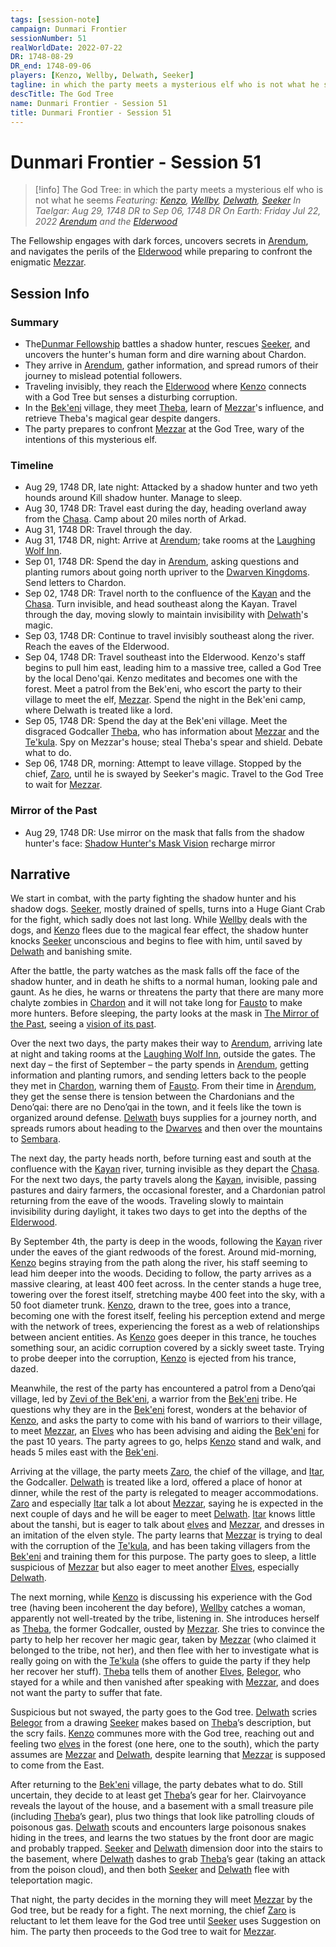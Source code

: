 ```yaml
---
tags: [session-note]
campaign: Dunmari Frontier
sessionNumber: 51
realWorldDate: 2022-07-22
DR: 1748-08-29
DR_end: 1748-09-06
players: [Kenzo, Wellby, Delwath, Seeker]
tagline: in which the party meets a mysterious elf who is not what he seems
descTitle: The God Tree
name: Dunmari Frontier - Session 51
title: Dunmari Frontier - Session 51
---
```

# Dunmari Frontier - Session 51

>[!info] The God Tree: in which the party meets a mysterious elf who is not what he seems
> *Featuring: [Kenzo](<../../../people/pcs/dunmar-fellowship/kenzo.md>), [Wellby](<../../../people/pcs/dunmar-fellowship/wellby.md>), [Delwath](<../../../people/pcs/dunmar-fellowship/delwath.md>), [Seeker](<../../../people/pcs/dunmar-fellowship/seeker.md>)*
> *In Taelgar: Aug 29, 1748 DR to Sep 06, 1748 DR*
> *On Earth: Friday Jul 22, 2022*
> *[Arendum](<../../../gazetteer/west-coast/chardonian-empire/chasa-river-valley/arendum.md>) and the [Elderwood](<../../../gazetteer/chasa-nahadi-watershed/elderwood.md>)*

The Fellowship engages with dark forces, uncovers secrets in [Arendum](<../../../gazetteer/west-coast/chardonian-empire/chasa-river-valley/arendum.md>), and navigates the perils of the [Elderwood](<../../../gazetteer/chasa-nahadi-watershed/elderwood.md>) while preparing to confront the enigmatic [Mezzar](<../../../people/other-nonhumans/mezzar.md>).


## Session Info
### Summary
- The[Dunmar Fellowship](<../../../people/pcs/dunmar-fellowship/dunmar-fellowship.md>) battles a shadow hunter, rescues [Seeker](<../../../people/pcs/dunmar-fellowship/seeker.md>), and uncovers the hunter's human form and dire warning about Chardon.
- They arrive in [Arendum](<../../../gazetteer/west-coast/chardonian-empire/chasa-river-valley/arendum.md>), gather information, and spread rumors of their journey to mislead potential followers.
- Traveling invisibly, they reach the [Elderwood](<../../../gazetteer/chasa-nahadi-watershed/elderwood.md>) where [Kenzo](<../../../people/pcs/dunmar-fellowship/kenzo.md>) connects with a God Tree but senses a disturbing corruption.
- In the [Bek'eni](<../../../groups/deno-qai/bek-eni.md>) village, they meet [Theba](<../../../people/deno-qai/theba.md>), learn of [Mezzar](<../../../people/other-nonhumans/mezzar.md>)'s influence, and retrieve Theba's magical gear despite dangers.
- The party prepares to confront [Mezzar](<../../../people/other-nonhumans/mezzar.md>) at the God Tree, wary of the intentions of this mysterious elf.

### Timeline
- Aug 29, 1748 DR, late night: Attacked by a shadow hunter and two yeth hounds around Kill shadow hunter. Manage to sleep. 
- Aug 30, 1748 DR: Travel east during the day, heading overland away from the [Chasa](<../../../gazetteer/chasa-nahadi-watershed/rivers/chasa.md>). Camp about 20 miles north of Arkad.
- Aug 31, 1748 DR: Travel through the day.
- Aug 31, 1748 DR, night: Arrive at [Arendum](<../../../gazetteer/west-coast/chardonian-empire/chasa-river-valley/arendum.md>); take rooms at the [Laughing Wolf Inn](<../../../gazetteer/west-coast/chardonian-empire/chasa-river-valley/laughing-wolf-inn.md>).
- Sep 01, 1748 DR: Spend the day in [Arendum](<../../../gazetteer/west-coast/chardonian-empire/chasa-river-valley/arendum.md>), asking questions and planting rumors about going north upriver to the [Dwarven Kingdoms](<../../../gazetteer/sentinel-range/dwarven-kingdoms/dwarven-kingdoms.md>). Send letters to Chardon.
- Sep 02, 1748 DR: Travel north to the confluence of the [Kayan](<../../../gazetteer/chasa-nahadi-watershed/rivers/kayan.md>) and the [Chasa](<../../../gazetteer/chasa-nahadi-watershed/rivers/chasa.md>). Turn invisible, and head southeast along the Kayan. Travel through the day, moving slowly to maintain invisibility with [Delwath](<../../../people/pcs/dunmar-fellowship/delwath.md>)'s magic. 
- Sep 03, 1748 DR: Continue to travel invisibly southeast along the river. Reach the eaves of the Elderwood.
- Sep 04, 1748 DR: Travel southeast into the Elderwood. Kenzo's staff begins to pull him east, leading him to a massive tree, called a God Tree by the local Deno'qai. Kenzo meditates and becomes one with the forest. Meet a patrol from the Bek'eni, who escort the party to their village to meet the elf, [Mezzar](<../../../people/other-nonhumans/mezzar.md>). Spend the night in the Bek'eni camp, where Delwath is treated like a lord.
- Sep 05, 1748 DR: Spend the day at the Bek'eni village. Meet the disgraced Godcaller [Theba](<../../../people/deno-qai/theba.md>), who has information about [Mezzar](<../../../people/other-nonhumans/mezzar.md>) and the [Te'kula](<../../../groups/deno-qai/te-kula.md>). Spy on Mezzar's house; steal Theba's spear and shield. Debate what to do.
- Sep 06, 1748 DR, morning: Attempt to leave village. Stopped by the chief, [Zaro](<../../../people/deno-qai/zaro.md>), until he is swayed by Seeker's magic. Travel to the God Tree to wait for [Mezzar](<../../../people/other-nonhumans/mezzar.md>). 

### Mirror of the Past
- Aug 29, 1748 DR: Use mirror on the mask that falls from the shadow hunter's face: [Shadow Hunter's Mask Vision](<../mirror-visions/shadow-hunter-s-mask-vision.md>) recharge mirror



## Narrative
We start in combat, with the party fighting the shadow hunter and his shadow dogs. [Seeker](<../../../people/pcs/dunmar-fellowship/seeker.md>), mostly drained of spells, turns into a Huge Giant Crab for the fight, which sadly does not last long. While [Wellby](<../../../people/pcs/dunmar-fellowship/wellby.md>) deals with the dogs, and [Kenzo](<../../../people/pcs/dunmar-fellowship/kenzo.md>) flees due to the magical fear effect, the shadow hunter knocks [Seeker](<../../../people/pcs/dunmar-fellowship/seeker.md>) unconscious and begins to flee with him, until saved by [Delwath](<../../../people/pcs/dunmar-fellowship/delwath.md>) and banishing smite. 

After the battle, the party watches as the mask falls off the face of the shadow hunter, and in death he shifts to a normal human, looking pale and gaunt. As he dies, he warns or threatens the party that there are many more chalyte zombies in [Chardon](<../../../gazetteer/west-coast/chardonian-empire/chardon/chardon.md>) and it will not take long for [Fausto](<../../../people/chardonians/fausto.md>) to make more hunters. Before sleeping, the party looks at the mask in [The Mirror of the Past](<../treasure/treasure-from-stormcaller-tower/the-mirror-of-the-past.md>), seeing a [vision of its past](<../mirror-visions/shadow-hunter-s-mask-vision.md>).

Over the next two days, the party makes their way to [Arendum](<../../../gazetteer/west-coast/chardonian-empire/chasa-river-valley/arendum.md>), arriving late at night and taking rooms at the [Laughing Wolf Inn](<../../../gazetteer/west-coast/chardonian-empire/chasa-river-valley/laughing-wolf-inn.md>), outside the gates. The next day – the first of September – the party spends in [Arendum](<../../../gazetteer/west-coast/chardonian-empire/chasa-river-valley/arendum.md>), getting information and planting rumors, and sending letters back to the people they met in [Chardon](<../../../gazetteer/west-coast/chardonian-empire/chardon/chardon.md>), warning them of [Fausto](<../../../people/chardonians/fausto.md>). From their time in [Arendum](<../../../gazetteer/west-coast/chardonian-empire/chasa-river-valley/arendum.md>), they get the sense there is tension between the Chardonians and the Deno’qai: there are no Deno’qai in the town, and it feels like the town is organized around defense. [Delwath](<../../../people/pcs/dunmar-fellowship/delwath.md>) buys supplies for a journey north, and spreads rumors about heading to the [Dwarves](<../../../species/children-of-the-embodied-gods/dwarves/dwarves.md>) and then over the mountains to [Sembara](<../../../gazetteer/greater-sembara/sembara/sembara.md>).

The next day, the party heads north, before turning east and south at the confluence with the [Kayan](<../../../gazetteer/chasa-nahadi-watershed/rivers/kayan.md>) river, turning invisible as they depart the [Chasa](<../../../gazetteer/chasa-nahadi-watershed/rivers/chasa.md>). For the next two days, the party travels along the [Kayan](<../../../gazetteer/chasa-nahadi-watershed/rivers/kayan.md>), invisible, passing pastures and dairy farmers, the occasional forester, and a Chardonian patrol returning from the eave of the woods. Traveling slowly to maintain invisibility during daylight, it takes two days to get into the depths of the [Elderwood](<../../../gazetteer/chasa-nahadi-watershed/elderwood.md>). 

By September 4th, the party is deep in the woods, following the [Kayan](<../../../gazetteer/chasa-nahadi-watershed/rivers/kayan.md>) river under the eaves of the giant redwoods of the forest. Around mid-morning, [Kenzo](<../../../people/pcs/dunmar-fellowship/kenzo.md>) begins straying from the path along the river, his staff seeming to lead him deeper into the woods. Deciding to follow, the party arrives as a massive clearing, at least 400 feet across. In the center stands a huge tree, towering over the forest itself, stretching maybe 400 feet into the sky, with a 50 foot diameter trunk. [Kenzo](<../../../people/pcs/dunmar-fellowship/kenzo.md>), drawn to the tree, goes into a trance, becoming one with the forest itself, feeling his perception extend and merge with the network of trees, experiencing the forest as a web of relationships between ancient entities. As [Kenzo](<../../../people/pcs/dunmar-fellowship/kenzo.md>) goes deeper in this trance, he touches something sour, an acidic corruption covered by a sickly sweet taste. Trying to probe deeper into the corruption, [Kenzo](<../../../people/pcs/dunmar-fellowship/kenzo.md>) is ejected from his trance, dazed. 

Meanwhile, the rest of the party has encountered a patrol from a Deno’qai village, led by [Zevi of the Bek'eni](<../../../people/deno-qai/zevi-of-the-bek-eni.md>), a warrior from the [Bek'eni](<../../../groups/deno-qai/bek-eni.md>) tribe. He questions why they are in the [Bek'eni](<../../../groups/deno-qai/bek-eni.md>) forest, wonders at the behavior of [Kenzo](<../../../people/pcs/dunmar-fellowship/kenzo.md>), and asks the party to come with his band of warriors to their village, to meet [Mezzar](<../../../people/other-nonhumans/mezzar.md>), an [Elves](<../../../species/children-of-the-embodied-gods/elves/elves.md>) who has been advising and aiding the [Bek'eni](<../../../groups/deno-qai/bek-eni.md>) for the past 10 years. The party agrees to go, helps [Kenzo](<../../../people/pcs/dunmar-fellowship/kenzo.md>) stand and walk, and heads 5 miles east with the [Bek'eni](<../../../groups/deno-qai/bek-eni.md>).

Arriving at the village, the party meets [Zaro](<../../../people/deno-qai/zaro.md>), the chief of the village, and [Itar](<../../../people/deno-qai/itar.md>), the Godcaller. [Delwath](<../../../people/pcs/dunmar-fellowship/delwath.md>) is treated like a lord, offered a place of honor at dinner, while the rest of the party is relegated to meager accommodations. [Zaro](<../../../people/deno-qai/zaro.md>) and especially [Itar](<../../../people/deno-qai/itar.md>) talk a lot about [Mezzar](<../../../people/other-nonhumans/mezzar.md>), saying he is expected in the next couple of days and he will be eager to meet [Delwath](<../../../people/pcs/dunmar-fellowship/delwath.md>). [Itar](<../../../people/deno-qai/itar.md>) knows little about the tanshi, but is eager to talk about [elves](<../../../species/children-of-the-embodied-gods/elves/elves.md>) and [Mezzar](<../../../people/other-nonhumans/mezzar.md>), and dresses in an imitation of the elven style. The party learns that [Mezzar](<../../../people/other-nonhumans/mezzar.md>) is trying to deal with the corruption of the [Te'kula](<../../../groups/deno-qai/te-kula.md>), and has been taking villagers from the [Bek'eni](<../../../groups/deno-qai/bek-eni.md>) and training them for this purpose. The party goes to sleep, a little suspicious of [Mezzar](<../../../people/other-nonhumans/mezzar.md>) but also eager to meet another [Elves](<../../../species/children-of-the-embodied-gods/elves/elves.md>), especially [Delwath](<../../../people/pcs/dunmar-fellowship/delwath.md>). 

The next morning, while [Kenzo](<../../../people/pcs/dunmar-fellowship/kenzo.md>) is discussing his experience with the God tree (having been incoherent the day before), [Wellby](<../../../people/pcs/dunmar-fellowship/wellby.md>) catches a woman, apparently not well-treated by the tribe, listening in. She introduces herself as [Theba](<../../../people/deno-qai/theba.md>), the former Godcaller, ousted by [Mezzar](<../../../people/other-nonhumans/mezzar.md>). She tries to convince the party to help her recover her magic gear, taken by [Mezzar](<../../../people/other-nonhumans/mezzar.md>) (who claimed it belonged to the tribe, not her), and then flee with her to investigate what is really going on with the [Te'kula](<../../../groups/deno-qai/te-kula.md>) (she offers to guide the party if they help her recover her stuff). [Theba](<../../../people/deno-qai/theba.md>) tells them of another [Elves](<../../../species/children-of-the-embodied-gods/elves/elves.md>), [Belegor](<../../../people/elves/belegor.md>), who stayed for a while and then vanished after speaking with [Mezzar](<../../../people/other-nonhumans/mezzar.md>), and does not want the party to suffer that fate. 

Suspicious but not swayed, the party goes to the God tree. [Delwath](<../../../people/pcs/dunmar-fellowship/delwath.md>) scries [Belegor](<../../../people/elves/belegor.md>) from a drawing [Seeker](<../../../people/pcs/dunmar-fellowship/seeker.md>) makes based on [Theba](<../../../people/deno-qai/theba.md>)’s description, but the scry fails. [Kenzo](<../../../people/pcs/dunmar-fellowship/kenzo.md>) communes more with the God tree, reaching out and feeling two [elves](<../../../species/children-of-the-embodied-gods/elves/elves.md>) in the forest (one here, one to the south), which the party assumes are [Mezzar](<../../../people/other-nonhumans/mezzar.md>) and [Delwath](<../../../people/pcs/dunmar-fellowship/delwath.md>), despite learning that [Mezzar](<../../../people/other-nonhumans/mezzar.md>) is supposed to come from the East. 

After returning to the [Bek'eni](<../../../groups/deno-qai/bek-eni.md>) village, the party debates what to do. Still uncertain, they decide to at least get [Theba](<../../../people/deno-qai/theba.md>)’s gear for her. Clairvoyance reveals the layout of the house, and a basement with a small treasure pile (including [Theba](<../../../people/deno-qai/theba.md>)’s gear), plus two things that look like patrolling clouds of poisonous gas. [Delwath](<../../../people/pcs/dunmar-fellowship/delwath.md>) scouts and encounters large poisonous snakes hiding in the trees, and learns the two statues by the front door are magic and probably trapped. [Seeker](<../../../people/pcs/dunmar-fellowship/seeker.md>) and [Delwath](<../../../people/pcs/dunmar-fellowship/delwath.md>) dimension door into the stairs to the basement, where [Delwath](<../../../people/pcs/dunmar-fellowship/delwath.md>) dashes to grab [Theba](<../../../people/deno-qai/theba.md>)’s gear (taking an attack from the poison cloud), and then both [Seeker](<../../../people/pcs/dunmar-fellowship/seeker.md>) and [Delwath](<../../../people/pcs/dunmar-fellowship/delwath.md>) flee with teleportation magic. 

That night, the party decides in the morning they will meet [Mezzar](<../../../people/other-nonhumans/mezzar.md>) by the God tree, but be ready for a fight. The next morning, the chief [Zaro](<../../../people/deno-qai/zaro.md>) is reluctant to let them leave for the God tree until [Seeker](<../../../people/pcs/dunmar-fellowship/seeker.md>) uses Suggestion on him. The party then proceeds to the God tree to wait for [Mezzar](<../../../people/other-nonhumans/mezzar.md>). 
